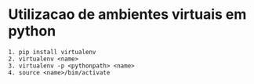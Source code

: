 # Utilizacao de ambientes virtuais em python
	1. pip install virtualenv
	2. virtualenv <name>
	3. virtualenv -p <pythonpath> <name>
	4. source <name>/bim/activate
